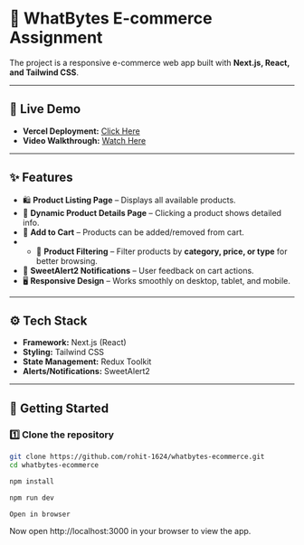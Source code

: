 # 🛒 WhatBytes E-commerce Assignment

The project is a responsive e-commerce web app built with **Next.js, React, and Tailwind CSS**.

---

## 🔗 Live Demo
- **Vercel Deployment:** [Click Here](https://whatbytes-ecommerce-nine.vercel.app/)  
- **Video Walkthrough:** [Watch Here](https://drive.google.com/file/d/1vaAib5JDnXGcttbCik_Rg4v7lz6rm-zn/view)  

---

## ✨ Features
- 🛍️ **Product Listing Page** – Displays all available products.  
- 📄 **Dynamic Product Details Page** – Clicking a product shows detailed info.  
- 🛒 **Add to Cart** – Products can be added/removed from cart.
- - 🔎 **Product Filtering** – Filter products by **category, price, or type** for better browsing.  
- 🔔 **SweetAlert2 Notifications** – User feedback on cart actions.  
- 🖥️ **Responsive Design** – Works smoothly on desktop, tablet, and mobile.  

---

## ⚙️ Tech Stack
- **Framework:** Next.js (React)  
- **Styling:** Tailwind CSS  
- **State Management:** Redux Toolkit  
- **Alerts/Notifications:** SweetAlert2  

---

## 🚀 Getting Started

### 1️⃣ Clone the repository
```bash
git clone https://github.com/rohit-1624/whatbytes-ecommerce.git
cd whatbytes-ecommerce

npm install

npm run dev

Open in browser
```
Now open http://localhost:3000
 in your browser to view the app.
